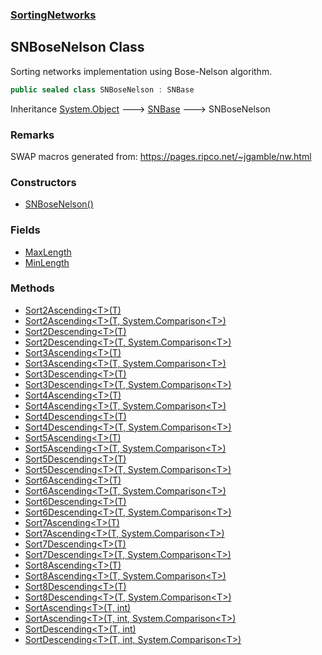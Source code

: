 ### [SortingNetworks](./SortingNetworks.md 'SortingNetworks')
## SNBoseNelson Class
Sorting networks implementation using Bose-Nelson algorithm.  
```csharp
public sealed class SNBoseNelson : SNBase
```
Inheritance [System.Object](https://docs.microsoft.com/en-us/dotnet/api/System.Object 'System.Object') &#129106; [SNBase](./SortingNetworks-SNBase.md 'SortingNetworks.SNBase') &#129106; SNBoseNelson  
### Remarks
SWAP macros generated from: https://pages.ripco.net/~jgamble/nw.html  
### Constructors
- [SNBoseNelson()](./SortingNetworks-SNBoseNelson-SNBoseNelson().md 'SortingNetworks.SNBoseNelson.SNBoseNelson()')
### Fields
- [MaxLength](./SortingNetworks-SNBoseNelson-MaxLength.md 'SortingNetworks.SNBoseNelson.MaxLength')
- [MinLength](./SortingNetworks-SNBoseNelson-MinLength.md 'SortingNetworks.SNBoseNelson.MinLength')
### Methods
- [Sort2Ascending&lt;T&gt;(T)](./SortingNetworks-SNBoseNelson-Sort2Ascending-T-(T).md 'SortingNetworks.SNBoseNelson.Sort2Ascending&lt;T&gt;(T)')
- [Sort2Ascending&lt;T&gt;(T, System.Comparison&lt;T&gt;)](./SortingNetworks-SNBoseNelson-Sort2Ascending-T-(T_System-Comparison-T-).md 'SortingNetworks.SNBoseNelson.Sort2Ascending&lt;T&gt;(T, System.Comparison&lt;T&gt;)')
- [Sort2Descending&lt;T&gt;(T)](./SortingNetworks-SNBoseNelson-Sort2Descending-T-(T).md 'SortingNetworks.SNBoseNelson.Sort2Descending&lt;T&gt;(T)')
- [Sort2Descending&lt;T&gt;(T, System.Comparison&lt;T&gt;)](./SortingNetworks-SNBoseNelson-Sort2Descending-T-(T_System-Comparison-T-).md 'SortingNetworks.SNBoseNelson.Sort2Descending&lt;T&gt;(T, System.Comparison&lt;T&gt;)')
- [Sort3Ascending&lt;T&gt;(T)](./SortingNetworks-SNBoseNelson-Sort3Ascending-T-(T).md 'SortingNetworks.SNBoseNelson.Sort3Ascending&lt;T&gt;(T)')
- [Sort3Ascending&lt;T&gt;(T, System.Comparison&lt;T&gt;)](./SortingNetworks-SNBoseNelson-Sort3Ascending-T-(T_System-Comparison-T-).md 'SortingNetworks.SNBoseNelson.Sort3Ascending&lt;T&gt;(T, System.Comparison&lt;T&gt;)')
- [Sort3Descending&lt;T&gt;(T)](./SortingNetworks-SNBoseNelson-Sort3Descending-T-(T).md 'SortingNetworks.SNBoseNelson.Sort3Descending&lt;T&gt;(T)')
- [Sort3Descending&lt;T&gt;(T, System.Comparison&lt;T&gt;)](./SortingNetworks-SNBoseNelson-Sort3Descending-T-(T_System-Comparison-T-).md 'SortingNetworks.SNBoseNelson.Sort3Descending&lt;T&gt;(T, System.Comparison&lt;T&gt;)')
- [Sort4Ascending&lt;T&gt;(T)](./SortingNetworks-SNBoseNelson-Sort4Ascending-T-(T).md 'SortingNetworks.SNBoseNelson.Sort4Ascending&lt;T&gt;(T)')
- [Sort4Ascending&lt;T&gt;(T, System.Comparison&lt;T&gt;)](./SortingNetworks-SNBoseNelson-Sort4Ascending-T-(T_System-Comparison-T-).md 'SortingNetworks.SNBoseNelson.Sort4Ascending&lt;T&gt;(T, System.Comparison&lt;T&gt;)')
- [Sort4Descending&lt;T&gt;(T)](./SortingNetworks-SNBoseNelson-Sort4Descending-T-(T).md 'SortingNetworks.SNBoseNelson.Sort4Descending&lt;T&gt;(T)')
- [Sort4Descending&lt;T&gt;(T, System.Comparison&lt;T&gt;)](./SortingNetworks-SNBoseNelson-Sort4Descending-T-(T_System-Comparison-T-).md 'SortingNetworks.SNBoseNelson.Sort4Descending&lt;T&gt;(T, System.Comparison&lt;T&gt;)')
- [Sort5Ascending&lt;T&gt;(T)](./SortingNetworks-SNBoseNelson-Sort5Ascending-T-(T).md 'SortingNetworks.SNBoseNelson.Sort5Ascending&lt;T&gt;(T)')
- [Sort5Ascending&lt;T&gt;(T, System.Comparison&lt;T&gt;)](./SortingNetworks-SNBoseNelson-Sort5Ascending-T-(T_System-Comparison-T-).md 'SortingNetworks.SNBoseNelson.Sort5Ascending&lt;T&gt;(T, System.Comparison&lt;T&gt;)')
- [Sort5Descending&lt;T&gt;(T)](./SortingNetworks-SNBoseNelson-Sort5Descending-T-(T).md 'SortingNetworks.SNBoseNelson.Sort5Descending&lt;T&gt;(T)')
- [Sort5Descending&lt;T&gt;(T, System.Comparison&lt;T&gt;)](./SortingNetworks-SNBoseNelson-Sort5Descending-T-(T_System-Comparison-T-).md 'SortingNetworks.SNBoseNelson.Sort5Descending&lt;T&gt;(T, System.Comparison&lt;T&gt;)')
- [Sort6Ascending&lt;T&gt;(T)](./SortingNetworks-SNBoseNelson-Sort6Ascending-T-(T).md 'SortingNetworks.SNBoseNelson.Sort6Ascending&lt;T&gt;(T)')
- [Sort6Ascending&lt;T&gt;(T, System.Comparison&lt;T&gt;)](./SortingNetworks-SNBoseNelson-Sort6Ascending-T-(T_System-Comparison-T-).md 'SortingNetworks.SNBoseNelson.Sort6Ascending&lt;T&gt;(T, System.Comparison&lt;T&gt;)')
- [Sort6Descending&lt;T&gt;(T)](./SortingNetworks-SNBoseNelson-Sort6Descending-T-(T).md 'SortingNetworks.SNBoseNelson.Sort6Descending&lt;T&gt;(T)')
- [Sort6Descending&lt;T&gt;(T, System.Comparison&lt;T&gt;)](./SortingNetworks-SNBoseNelson-Sort6Descending-T-(T_System-Comparison-T-).md 'SortingNetworks.SNBoseNelson.Sort6Descending&lt;T&gt;(T, System.Comparison&lt;T&gt;)')
- [Sort7Ascending&lt;T&gt;(T)](./SortingNetworks-SNBoseNelson-Sort7Ascending-T-(T).md 'SortingNetworks.SNBoseNelson.Sort7Ascending&lt;T&gt;(T)')
- [Sort7Ascending&lt;T&gt;(T, System.Comparison&lt;T&gt;)](./SortingNetworks-SNBoseNelson-Sort7Ascending-T-(T_System-Comparison-T-).md 'SortingNetworks.SNBoseNelson.Sort7Ascending&lt;T&gt;(T, System.Comparison&lt;T&gt;)')
- [Sort7Descending&lt;T&gt;(T)](./SortingNetworks-SNBoseNelson-Sort7Descending-T-(T).md 'SortingNetworks.SNBoseNelson.Sort7Descending&lt;T&gt;(T)')
- [Sort7Descending&lt;T&gt;(T, System.Comparison&lt;T&gt;)](./SortingNetworks-SNBoseNelson-Sort7Descending-T-(T_System-Comparison-T-).md 'SortingNetworks.SNBoseNelson.Sort7Descending&lt;T&gt;(T, System.Comparison&lt;T&gt;)')
- [Sort8Ascending&lt;T&gt;(T)](./SortingNetworks-SNBoseNelson-Sort8Ascending-T-(T).md 'SortingNetworks.SNBoseNelson.Sort8Ascending&lt;T&gt;(T)')
- [Sort8Ascending&lt;T&gt;(T, System.Comparison&lt;T&gt;)](./SortingNetworks-SNBoseNelson-Sort8Ascending-T-(T_System-Comparison-T-).md 'SortingNetworks.SNBoseNelson.Sort8Ascending&lt;T&gt;(T, System.Comparison&lt;T&gt;)')
- [Sort8Descending&lt;T&gt;(T)](./SortingNetworks-SNBoseNelson-Sort8Descending-T-(T).md 'SortingNetworks.SNBoseNelson.Sort8Descending&lt;T&gt;(T)')
- [Sort8Descending&lt;T&gt;(T, System.Comparison&lt;T&gt;)](./SortingNetworks-SNBoseNelson-Sort8Descending-T-(T_System-Comparison-T-).md 'SortingNetworks.SNBoseNelson.Sort8Descending&lt;T&gt;(T, System.Comparison&lt;T&gt;)')
- [SortAscending&lt;T&gt;(T, int)](./SortingNetworks-SNBoseNelson-SortAscending-T-(T_int).md 'SortingNetworks.SNBoseNelson.SortAscending&lt;T&gt;(T, int)')
- [SortAscending&lt;T&gt;(T, int, System.Comparison&lt;T&gt;)](./SortingNetworks-SNBoseNelson-SortAscending-T-(T_int_System-Comparison-T-).md 'SortingNetworks.SNBoseNelson.SortAscending&lt;T&gt;(T, int, System.Comparison&lt;T&gt;)')
- [SortDescending&lt;T&gt;(T, int)](./SortingNetworks-SNBoseNelson-SortDescending-T-(T_int).md 'SortingNetworks.SNBoseNelson.SortDescending&lt;T&gt;(T, int)')
- [SortDescending&lt;T&gt;(T, int, System.Comparison&lt;T&gt;)](./SortingNetworks-SNBoseNelson-SortDescending-T-(T_int_System-Comparison-T-).md 'SortingNetworks.SNBoseNelson.SortDescending&lt;T&gt;(T, int, System.Comparison&lt;T&gt;)')
